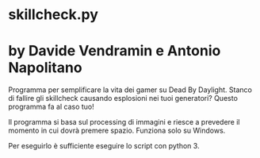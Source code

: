 # skillcheck.py
# by Davide Vendramin e Antonio Napolitano

Programma per semplificare la vita dei gamer su Dead By Daylight.
Stanco di fallire gli skillcheck causando esplosioni nei tuoi generatori?
Questo programma fa al caso tuo!

Il programma si basa sul processing di immagini e riesce a prevedere il momento in cui dovrà premere spazio.
Funziona solo su Windows.

Per eseguirlo è sufficiente eseguire lo script con python 3.

